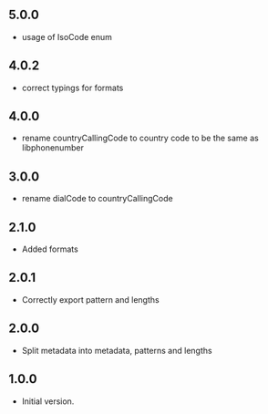 ## 5.0.0

- usage of IsoCode enum

## 4.0.2

- correct typings for formats

## 4.0.0

- rename countryCallingCode to country code to be the same as libphonenumber

## 3.0.0

- rename dialCode to countryCallingCode

## 2.1.0

- Added formats

## 2.0.1

- Correctly export pattern and lengths

## 2.0.0

- Split metadata into metadata, patterns and lengths

## 1.0.0

- Initial version.
